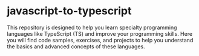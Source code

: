 # javascript-to-typescript

This repository is designed to help you learn specialty programming languages like TypeScript (TS) and improve your programming skills. Here you will find code samples, exercises, and projects to help you understand the basics and advanced concepts of these languages.
